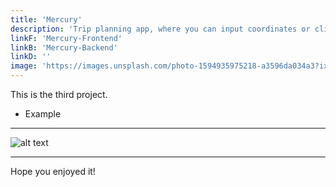 ```yaml
---
title: 'Mercury'
description: 'Trip planning app, where you can input coordinates or click on the map to find the fastest route.'
linkF: 'Mercury-Frontend'
linkB: 'Mercury-Backend'
linkD: ''
image: 'https://images.unsplash.com/photo-1594935975218-a3596da034a3?ixid=MXwxMjA3fDB8MHxwaG90by1wYWdlfHx8fGVufDB8fHw%3D&ixlib=rb-1.2.1&auto=format&fit=crop&w=1950&q=80'
---
```


This is the third project.

- Example

---

![alt text](https://images.unsplash.com/photo-1522124624696-7ea32eb9592c?ixid=MXwxMjA3fDB8MHxwaG90by1wYWdlfHx8fGVufDB8fHw%3D&ixlib=rb-1.2.1&auto=format&fit)

---

Hope you enjoyed it!
